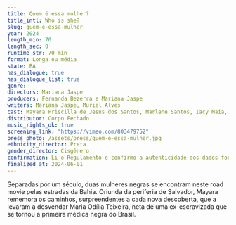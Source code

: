 ```yaml
---
title: Quem é essa mulher?
title_intl: Who is she?
slug: quem-e-essa-mulher
year: 2024
length_min: 70
length_sec: 0
runtime_str: 70 min
format: Longa ou média
state: BA
has_dialogue: true
has_dialogue_list: true
genre: 
directors: Mariana Jaspe
producers: Fernanda Bezerra e Mariana Jaspe
writers: Mariana Jaspe, Muriel Alves
cast: Mayara Priscilla de Jesus dos Santos, Marlene Santos, Iacy Maia, José Léo Lavigne, Karine Damasceno, Maria Lopes, Luan Alves, Eliana Pereira de Jesus, Maria Pereira de Jesus, Francisca de Araújo, Raimunda Pereira dos Santos
distributor: Corpo Fechado
music_rights_ok: true
screening_link: "https://vimeo.com/803479752"
press_photo: /assets/press/quem-e-essa-mulher.jpg
ethnicity_director: Preta
gender_director: Cisgênero
confirmation: Li o Regulamento e confirmo a autenticidade dos dados fornecido nesta ficha de inscrição.
finalized_at: 2024-06-01
---
```


Separadas por um século, duas mulheres negras se encontram neste road movie pelas estradas da Bahia. Oriunda da periferia de Salvador, Mayara rememora os caminhos, surpreendentes a cada nova descoberta, que a levaram a desvendar Maria Odília Teixeira, neta de uma ex-escravizada que se tornou a primeira médica negra do Brasil.
